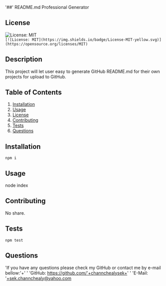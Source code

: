 
  '##' README.md Professional Generator
  ## License 
  
   ![License: MIT](https://img.shields.io/badge/License-MIT-yellow.svg)  
   `[![License: MIT](https://img.shields.io/badge/License-MIT-yellow.svg)](https://opensource.org/licenses/MIT)`
  
  ## Description 
  This project will let user easy to generate GitHub README.md for their own projects for upload to GitHub.

  ## Table of Contents
  1. [Installation](#Installation)
  2. [Usage](#Usage)
  3. [License](#License)
  4. [Contributing](#Contributing)
  5. [Tests](#Tests)
  6. [Questions](#Questions)
  
  ## Installation
  ```
  npm i
  ```

  ## Usage
  node index

  ## Contributing
  No share.

  ## Tests
  ```
  npm test
  ```

  ## Questions
  'If you have any questions please check my GitHub or contact me by e-mail bellow:'+'  '
  'GitHub: https://github.com/'+channchealysek+'  '
  'E-Mail: '+sek.channchealy@yahoo.com
  